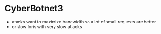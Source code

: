 # CyberBotnet3


* atacks want to maximize bandwidth so a lot of small requests are better
* or slow loris with very slow attacks

